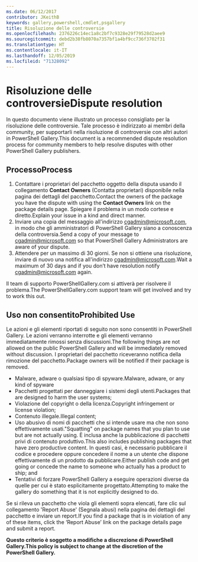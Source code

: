```yaml
---
ms.date: 06/12/2017
contributor: JKeithB
keywords: gallery,powershell,cmdlet,psgallery
title: Risoluzione delle controversie
ms.openlocfilehash: 2376226c14ec1a8c2bf7c9328e29f79528d2aee9
ms.sourcegitcommit: debd2b38fb8070a7357bf1a4bf9cc736f3702f31
ms.translationtype: HT
ms.contentlocale: it-IT
ms.lasthandoff: 12/05/2019
ms.locfileid: "71328092"
---
```

# <a name="dispute-resolution"></a><span data-ttu-id="6f2dd-103">Risoluzione delle controversie</span><span class="sxs-lookup"><span data-stu-id="6f2dd-103">Dispute resolution</span></span>

<span data-ttu-id="6f2dd-104">In questo documento viene illustrato un processo consigliato per la risoluzione delle controversie. Tale processo è indirizzato ai membri della community, per supportarli nella risoluzione di controversie con altri autori in PowerShell Gallery.</span><span class="sxs-lookup"><span data-stu-id="6f2dd-104">This document is a recommended dispute resolution process for community members to help resolve disputes with other PowerShell Gallery publishers.</span></span>

## <a name="process"></a><span data-ttu-id="6f2dd-105">Processo</span><span class="sxs-lookup"><span data-stu-id="6f2dd-105">Process</span></span>

1. <span data-ttu-id="6f2dd-106">Contattare i proprietari del pacchetto oggetto della disputa usando il collegamento **Contact Owners** (Contatta proprietari) disponibile nella pagina dei dettagli del pacchetto.</span><span class="sxs-lookup"><span data-stu-id="6f2dd-106">Contact the owners of the package you have the dispute with using the **Contact Owners** link on the package details page.</span></span>
   <span data-ttu-id="6f2dd-107">Spiegare il problema in un modo cortese e diretto.</span><span class="sxs-lookup"><span data-stu-id="6f2dd-107">Explain your issue in a kind and direct manner.</span></span>
2. <span data-ttu-id="6f2dd-108">Inviare una copia del messaggio all'indirizzo [cgadmin@microsoft.com](mailto:cgadmin@microsoft.com), in modo che gli amministratori di PowerShell Gallery siano a conoscenza della controversia.</span><span class="sxs-lookup"><span data-stu-id="6f2dd-108">Send a copy of your message to [cgadmin@microsoft.com](mailto:cgadmin@microsoft.com) so that PowerShell Gallery Administrators are aware of your dispute.</span></span>
3. <span data-ttu-id="6f2dd-109">Attendere per un massimo di 30 giorni. Se non si ottiene una risoluzione, inviare di nuovo una notifica all'indirizzo [cgadmin@microsoft.com](mailto:cgadmin@microsoft.com).</span><span class="sxs-lookup"><span data-stu-id="6f2dd-109">Wait a maximum of 30 days and if you don’t have resolution notify [cgadmin@microsoft.com](mailto:cgadmin@microsoft.com) again.</span></span>

<span data-ttu-id="6f2dd-110">Il team di supporto PowerShellGallery.com si attiverà per risolvere il problema.</span><span class="sxs-lookup"><span data-stu-id="6f2dd-110">The PowerShellGallery.com support team will get involved and try to work this out.</span></span>

## <a name="prohibited-use"></a><span data-ttu-id="6f2dd-111">Uso non consentito</span><span class="sxs-lookup"><span data-stu-id="6f2dd-111">Prohibited Use</span></span>

<span data-ttu-id="6f2dd-112">Le azioni e gli elementi riportati di seguito non sono consentiti in PowerShell Gallery. Le azioni verranno interrotte e gli elementi verranno immediatamente rimossi senza discussioni.</span><span class="sxs-lookup"><span data-stu-id="6f2dd-112">The following things are not allowed on the public PowerShell Gallery and will be immediately removed without discussion.</span></span>  <span data-ttu-id="6f2dd-113">I proprietari del pacchetto riceveranno notifica della rimozione del pacchetto.</span><span class="sxs-lookup"><span data-stu-id="6f2dd-113">Package owners will be notified if their package is removed.</span></span>

- <span data-ttu-id="6f2dd-114">Malware, adware o qualsiasi tipo di spyware.</span><span class="sxs-lookup"><span data-stu-id="6f2dd-114">Malware, adware, or any kind of spyware</span></span>
- <span data-ttu-id="6f2dd-115">Pacchetti progettati per danneggiare i sistemi degli utenti.</span><span class="sxs-lookup"><span data-stu-id="6f2dd-115">Packages that are designed to harm the user systems;</span></span>
- <span data-ttu-id="6f2dd-116">Violazione del copyright o della licenza.</span><span class="sxs-lookup"><span data-stu-id="6f2dd-116">Copyright infringement or license violation;</span></span>
- <span data-ttu-id="6f2dd-117">Contenuto illegale.</span><span class="sxs-lookup"><span data-stu-id="6f2dd-117">Illegal content;</span></span>
- <span data-ttu-id="6f2dd-118">Uso abusivo di nomi di pacchetti che si intende usare ma che non sono effettivamente usati.</span><span class="sxs-lookup"><span data-stu-id="6f2dd-118">"Squatting" on package names that you plan to use but are not actually using.</span></span> <span data-ttu-id="6f2dd-119">È inclusa anche la pubblicazione di pacchetti privi di contenuto produttivo.</span><span class="sxs-lookup"><span data-stu-id="6f2dd-119">This also includes publishing packages that have zero productive content.</span></span>
  <span data-ttu-id="6f2dd-120">In questi casi, è necessario pubblicare il codice e procedere oppure concedere il nome a un utente che dispone effettivamente di un prodotto da pubblicare.</span><span class="sxs-lookup"><span data-stu-id="6f2dd-120">Either publish code and get going or concede the name to someone who actually has a product to ship; and</span></span>
- <span data-ttu-id="6f2dd-121">Tentativi di forzare PowerShell Gallery a eseguire operazioni diverse da quelle per cui è stato esplicitamente progettato.</span><span class="sxs-lookup"><span data-stu-id="6f2dd-121">Attempting to make the gallery do something that it is not explicitly designed to do.</span></span>

<span data-ttu-id="6f2dd-122">Se si rileva un pacchetto che viola gli elementi sopra elencati, fare clic sul collegamento 'Report Abuse' (Segnala abusi) nella pagina dei dettagli del pacchetto e inviare un report.</span><span class="sxs-lookup"><span data-stu-id="6f2dd-122">If you find a package that is in violation of any of these items, click the ‘Report Abuse’ link on the package details page and submit a report.</span></span>

<span data-ttu-id="6f2dd-123">**Questo criterio è soggetto a modifiche a discrezione di PowerShell Gallery.**</span><span class="sxs-lookup"><span data-stu-id="6f2dd-123">**This policy is subject to change at the discretion of the PowerShell Gallery.**</span></span>
